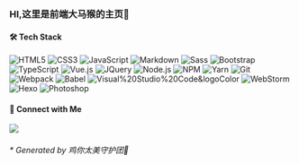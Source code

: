 ### HI,这里是前端大马猴的主页👋

#### 🛠 Tech Stack

![HTML5](https://img.shields.io/badge/HTML5-000000?logo=HTML5)
![CSS3](https://img.shields.io/badge/CSS3-000000?logo=CSS3&logoColor=1572B6)
![JavaScript](https://img.shields.io/badge/JavaScript-000000?logo=JavaScript)
![Markdown](https://img.shields.io/badge/Markdown-000000?logo=Markdown)
![Sass](https://img.shields.io/badge/Sass-000000?logo=Sass)
![Bootstrap](https://img.shields.io/badge/Bootstrap-000000?logo=Bootstrap&logoColor=563D7C)
![TypeScript](https://img.shields.io/badge/TypeScript-000000?logo=TypeScript&logoColor=007ACC)
![Vue.js](https://img.shields.io/badge/Vue.js-000000?logo=Vue.js)
![JQuery](https://img.shields.io/badge/JQuery-000000?logo=JQuery&logoColor=0769AD)
![Node.js](https://img.shields.io/badge/Node.js-000000?logo=Node.js)
![NPM](https://img.shields.io/badge/NPM-000000?logo=NPM)
![Yarn](https://img.shields.io/badge/Yarn-000000?logo=Yarn)
![Git](https://img.shields.io/badge/Git-000000?logo=Git)
![Webpack](https://img.shields.io/badge/Webpack-000000?logo=Webpack)
![Babel](https://img.shields.io/badge/Babel-000000?logo=Babel)
![Visual%20Studio%20Code&logoColor](https://img.shields.io/badge/Visual%20Studio%20Code-000000?logo=Visual%20Studio%20Code&logoColor=007ACC)
![WebStorm](https://img.shields.io/badge/WebStorm-000000?logo=WebStorm)
![Hexo](https://img.shields.io/badge/Hexo-000000?logo=Hexo)
![Photoshop](https://img.shields.io/badge/Photoshop-000000?logo=Adobe%20Photoshop)

#### 🤝 Connect with Me

<a href="mailto:bilibili3322@gmail.com" title="bilibili3322@gmail.com"><image src="https://img.shields.io/badge/Gmail-eee?logo=Gmail&style=for-the-badge" /></a>

<h6>*  Generated by 鸡你太美守护团🐔</h6>

